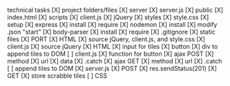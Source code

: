 technical tasks
[X] project folders/files
    [X] server
        [X] server.js
    [X] public
        [X] index.html
    [X] scripts
        [X] client.js
        [X] jQuery
    [X] styles
        [X] style.css
[X] setup
    [X] express
        [X] install
        [X] require
    [X] nodemon
        [X] install
        [X] modify .json "start"
    [X] body-parser
        [X] install
        [X] require
    [X] .gitignore
    [X] static files
    [X] PORT
    [X] HTML
        [X] source jQuery, client.js, and style.css
    [X] client.js
        [X] source jQuery
[X] HTML
    [X] input for tiles
    [X] button
    [X] div to append tiles to DOM
[ ] client.js
    [X] function for button
    [X] ajax POST
        [X] method
        [X] url
        [X] data
        [X] .catch
    [X] ajax GET
        [X] method
        [X] url
        [X] .catch
    [ ] append tiles to DOM
[X] server.js
    [X] POST
        [X] res.sendStatus(201)
    [X] GET
    [X] store scrabble tiles
[ ] CSS